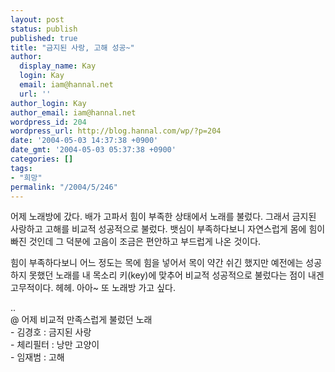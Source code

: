 ```yaml
---
layout: post
status: publish
published: true
title: "금지된 사랑, 고해 성공~"
author:
  display_name: Kay
  login: Kay
  email: iam@hannal.net
  url: ''
author_login: Kay
author_email: iam@hannal.net
wordpress_id: 204
wordpress_url: http://blog.hannal.com/wp/?p=204
date: '2004-05-03 14:37:38 +0900'
date_gmt: '2004-05-03 05:37:38 +0900'
categories: []
tags:
- "희망"
permalink: "/2004/5/246"
---
```

<p>어제 노래방에 갔다. 배가 고파서 힘이 부족한 상태에서 노래를 불렀다. 그래서 금지된 사랑하고 고해를 비교적 성공적으로 불렀다. 뱃심이 부족하다보니 자연스럽게 몸에 힘이 빠진 것인데 그 덕분에 고음이 조금은 편안하고 부드럽게 나온 것이다.</p>
<p>힘이 부족하다보니 어느 정도는 목에 힘을 넣어서 목이 약간 쉬긴 했지만 예전에는 성공하지 못했던 노래를 내 목소리 키(key)에 맞추어 비교적 성공적으로 불렀다는 점이 내겐 고무적이다. 헤헤. 아아~ 또 노래방 가고 싶다.</p>
<p>..<br />
@ 어제 비교적 만족스럽게 불렀던 노래<br />
- 김경호 : 금지된 사랑<br />
- 체리필터 : 낭만 고양이<br />
- 임재범 : 고해</p>
